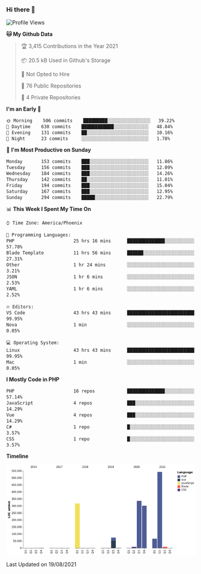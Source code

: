 ### Hi there 👋

<!--START_SECTION:waka-->
![Profile Views](http://img.shields.io/badge/Profile%20Views-7-blue)

**🐱 My Github Data** 

> 🏆 3,415 Contributions in the Year 2021
 > 
> 📦 20.5 kB Used in Github's Storage 
 > 
> 🚫 Not Opted to Hire
 > 
> 📜 76 Public Repositories 
 > 
> 🔑 4 Private Repositories  
 > 
**I'm an Early 🐤** 

```text
🌞 Morning    506 commits    █████████░░░░░░░░░░░░░░░░   39.22% 
🌆 Daytime    630 commits    ████████████░░░░░░░░░░░░░   48.84% 
🌃 Evening    131 commits    ██░░░░░░░░░░░░░░░░░░░░░░░   10.16% 
🌙 Night      23 commits     ░░░░░░░░░░░░░░░░░░░░░░░░░   1.78%

```
📅 **I'm Most Productive on Sunday** 

```text
Monday       153 commits    ███░░░░░░░░░░░░░░░░░░░░░░   11.86% 
Tuesday      156 commits    ███░░░░░░░░░░░░░░░░░░░░░░   12.09% 
Wednesday    184 commits    ███░░░░░░░░░░░░░░░░░░░░░░   14.26% 
Thursday     142 commits    ██░░░░░░░░░░░░░░░░░░░░░░░   11.01% 
Friday       194 commits    ███░░░░░░░░░░░░░░░░░░░░░░   15.04% 
Saturday     167 commits    ███░░░░░░░░░░░░░░░░░░░░░░   12.95% 
Sunday       294 commits    █████░░░░░░░░░░░░░░░░░░░░   22.79%

```


📊 **This Week I Spent My Time On** 

```text
⌚︎ Time Zone: America/Phoenix

💬 Programming Languages: 
PHP                      25 hrs 16 mins      ██████████████░░░░░░░░░░░   57.78% 
Blade Template           11 hrs 56 mins      ██████░░░░░░░░░░░░░░░░░░░   27.31% 
Other                    1 hr 24 mins        ░░░░░░░░░░░░░░░░░░░░░░░░░   3.21% 
JSON                     1 hr 6 mins         ░░░░░░░░░░░░░░░░░░░░░░░░░   2.53% 
YAML                     1 hr 6 mins         ░░░░░░░░░░░░░░░░░░░░░░░░░   2.52%

🔥 Editors: 
VS Code                  43 hrs 43 mins      █████████████████████████   99.95% 
Nova                     1 min               ░░░░░░░░░░░░░░░░░░░░░░░░░   0.05%

💻 Operating System: 
Linux                    43 hrs 43 mins      █████████████████████████   99.95% 
Mac                      1 min               ░░░░░░░░░░░░░░░░░░░░░░░░░   0.05%

```

**I Mostly Code in PHP** 

```text
PHP                      16 repos            ██████████████░░░░░░░░░░░   57.14% 
JavaScript               4 repos             ███░░░░░░░░░░░░░░░░░░░░░░   14.29% 
Vue                      4 repos             ███░░░░░░░░░░░░░░░░░░░░░░   14.29% 
C#                       1 repo              █░░░░░░░░░░░░░░░░░░░░░░░░   3.57% 
CSS                      1 repo              █░░░░░░░░░░░░░░░░░░░░░░░░   3.57%

```


**Timeline**

![Chart not found](https://raw.githubusercontent.com/mikebronner/mikebronner/master/charts/bar_graph.png) 


 Last Updated on 19/08/2021
<!--END_SECTION:waka-->

<!--
**mikebronner/mikebronner** is a ✨ _special_ ✨ repository because its `README.md` (this file) appears on your GitHub profile.

Here are some ideas to get you started:

- 🔭 I’m currently working on ...
- 🌱 I’m currently learning ...
- 👯 I’m looking to collaborate on ...
- 🤔 I’m looking for help with ...
- 💬 Ask me about ...
- 📫 How to reach me: ...
- 😄 Pronouns: ...
- ⚡ Fun fact: ...
-->
